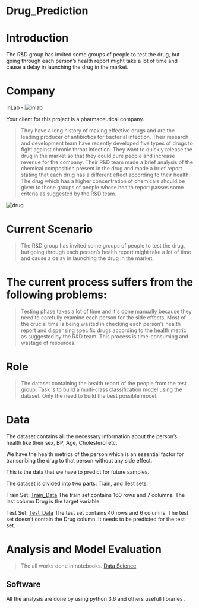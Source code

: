 # Drug_Prediction
# Introduction
The R&amp;D group has invited some groups of people to test the drug, but going through each person’s health report might take a lot of time and cause a delay in launching the drug in the market.
# Company
 inLab  -  ![inlab](https://user-images.githubusercontent.com/114226899/226100578-347f2720-f3ea-4915-a417-395d4dd8c651.png)
  
  Your client for this project is a pharmaceutical company.

>They have a long history of making effective drugs and are the leading producer of antibiotics for bacterial infection.
>Their research and development team have recently developed five types of drugs to fight against chronic throat infection.
>They want to quickly release the drug in the market so that they could cure people and increase revenue for the company.
>Their R&D team made a brief analysis of the chemical composition present in the drug and made a brief report stating that each drug has a different effect according to their health.
>The drug which has a higher concentration of chemicals should be given to those groups of people whose health report passes some criteria as suggested by the R&D team.

![drug](https://user-images.githubusercontent.com/114226899/226100835-59a8054f-0aa9-4a2a-b6c9-96ad4477c4f1.png)

# Current Scenario
>The R&D group has invited some groups of people to test the drug, but going through each person’s health report might take a lot of time and cause a delay in launching the drug in the market.

# The current process suffers from the following problems:

>Testing phase takes a lot of time and it's done manually because they need to carefully examine each person for the side effects.
>Most of the crucial time is being wasted in checking each person’s health report and dispensing specific drugs according to the health metric as suggested by the R&D team.
>This process is time-consuming and wastage of resources.

# Role
>The dataset containing the health report of the people from the test group.
>Task is to build a multi-class classification model using the dataset.
>Only the need to build the best possible model.

# Data


The dataset contains all the necessary information about the person’s health like their sex, BP, Age, Cholesterol etc.

We have the health metrics of the person which is an essential factor for transcribing the drug to that person without any side effect.

This is the data that we have to predict for future samples.


The dataset is divided into two parts: Train, and Test sets.

Train Set: [Train_Data](https://github.com/imhsv/Drug_Prediction/blob/main/drug_train.csv)
The train set contains 160 rows and 7 columns.
The last column Drug is the target variable.

Test Set: [Test_Data](https://github.com/imhsv/Drug_Prediction/blob/main/drug_test.csv)
The test set contains 40 rows and 6 columns.
The test set doesn’t contain the Drug column.
It needs to be predicted for the test set.

# Analysis and Model Evaluation
>The all works done in notebooks.
>[Data Science](https://github.com/imhsv/Drug_Prediction/blob/main/Untitled.ipynb)

## Software
All the analysis are done by using python 3.6 and others usefull libraries .
